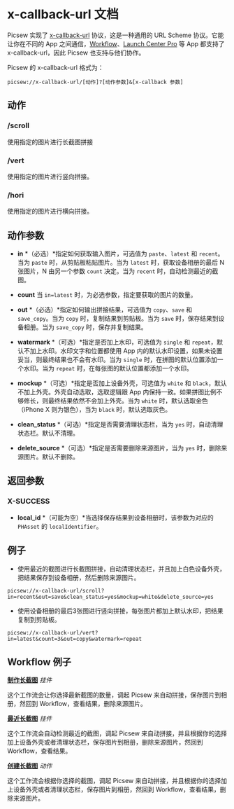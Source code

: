 # x-callback-url 文档

Picsew 实现了 [x-callback-url](http://x-callback-url.com/) 协议，这是一种通用的 URL Scheme 协议。它能让你在不同的 App 之间通信，[Workflow](https://workflow.is/)、[Launch Center Pro](https://contrast.co/launch-center-pro/) 等 App 都支持了 x-callback-url，因此 Picsew 也支持与他们协作。

Picsew 的 x-callback-url 格式为：

```
picsew://x-callback-url/[动作]?[动作参数]&[x-callback 参数]
```

## 动作

### /scroll

使用指定的图片进行长截图拼接

### /vert

使用指定的图片进行竖向拼接。

### /hori

使用指定的图片进行横向拼接。

## 动作参数

- **in** *（必选）*指定如何获取输入图片，可选值为 `paste`、`latest` 和 `recent`。当为 `paste` 时，从剪贴板粘贴图片。当为 `latest` 时，获取设备相册的最后 N 张图片，N 由另一个参数 `count` 决定。当为 `recent` 时，自动检测最近的截图。

- **count** 当 `in=latest` 时，为必选参数，指定要获取的图片的数量。
    
- **out** *（必选）*指定如何输出拼接结果，可选值为 `copy`、`save` 和 `save_copy`。当为 `copy` 时，复制结果到剪贴板。当为 `save` 时，保存结果到设备相册。当为 `save_copy` 时，保存并复制结果。

- **watermark** *（可选）*指定是否加上水印，可选值为 `single` 和 `repeat`，默认不加上水印。水印文字和位置都使用 App 内的默认水印设置，如果未设置妥当，则最终结果也不会有水印。当为 `single` 时，在拼图的默认位置添加一个水印。当为 `repeat` 时，在每张图的默认位置都添加一个水印。

- **mockup** *（可选）*指定是否加上设备外壳，可选值为 `white` 和 `black`，默认不加上外壳。外壳自动选取，选取逻辑跟 App 内保持一致。如果拼图比例不够修长，则最终结果依然不会加上外壳。当为 `white` 时，默认选取金色（iPhone X 则为银色），当为 `black` 时，默认选取灰色。

- **clean_status** *（可选）*指定是否需要清理状态栏，当为 `yes` 时，自动清理状态栏。默认不清理。

- **delete_source** *（可选）*指定是否需要删除来源图片，当为 `yes` 时，删除来源图片。默认不删除。


## 返回参数

### X-SUCCESS

- **local_id** *（可能为空）*当选择保存结果到设备相册时，该参数为对应的 `PHAsset` 的 `localIdentifier`。


## 例子

- 使用最近的截图进行长截图拼接，自动清理状态栏，并且加上白色设备外壳，把结果保存到设备相册，然后删除来源图片。

```
picsew://x-callback-url/scroll?in=recent&out=save&clean_status=yes&mockup=white&delete_source=yes
```

- 使用设备相册的最后3张图进行竖向拼接，每张图片都加上默认水印，把结果复制到剪贴板。

```
picsew://x-callback-url/vert?in=latest&count=3&out=copy&watermark=repeat
```

## Workflow 例子

**[制作长截图](https://workflow.is/workflows/e9b64bc79d854bb0a9f9531d6cab5bdd)** *挂件*

这个工作流会让你选择最新截图的数量，调起 Picsew 来自动拼接，保存图片到相册，然回到 Workflow，查看结果，删除来源图片。

**[最近长截图](https://workflow.is/workflows/b3084df208c34b74877471bddad84576)** *挂件*

这个工作流会自动检测最近的截图，调起 Picsew 来自动拼接，并且根据你的选择加上设备外壳或者清理状态栏，保存图片到相册，删除来源图片，然回到 Workflow，查看结果。

**[创建长截图](https://workflow.is/workflows/a9c746a2306e400c914d274b5d0998bd)** *动作*

这个工作流会根据你选择的截图，调起 Picsew 来自动拼接，并且根据你的选择加上设备外壳或者清理状态栏，保存图片到相册，然回到 Workflow，查看结果，删除来源图片。
